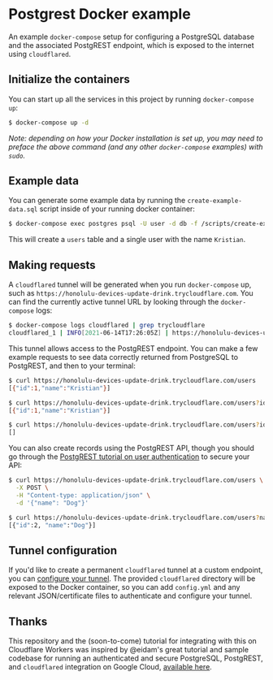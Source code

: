 # Postgrest Docker example

An example `docker-compose` setup for configuring a PostgreSQL database and the associated PostgREST endpoint, which is exposed to the internet using `cloudflared`.

## Initialize the containers

You can start up all the services in this project by running `docker-compose up`:

```sh
$ docker-compose up -d
```

_Note: depending on how your Docker installation is set up, you may need to preface the above command (and any other `docker-compose` examples) with `sudo`._

## Example data

You can generate some example data by running the `create-example-data.sql` script inside of your running docker container:

```sh
$ docker-compose exec postgres psql -U user -d db -f /scripts/create-example-data.sql 
```

This will create a `users` table and a single user with the name `Kristian`.

## Making requests

A `cloudflared` tunnel will be generated when you run `docker-compose` up, such as `https://honolulu-devices-update-drink.trycloudflare.com`. You can find the currently active tunnel URL by looking through the `docker-compose` logs:

```sh
$ docker-compose logs cloudflared | grep trycloudflare
cloudflared_1 | INFO[2021-06-14T17:26:05Z] | https://honolulu-devices-update-drink.trycloudflare.com
```

This tunnel allows access to the PostgREST endpoint. You can make a few example requests to see data correctly returned from PostgreSQL to PostgREST, and then to your terminal:

```sh
$ curl https://honolulu-devices-update-drink.trycloudflare.com/users
[{"id":1,"name":"Kristian"}]

$ curl https://honolulu-devices-update-drink.trycloudflare.com/users?id=eq.1
[{"id":1,"name":"Kristian"}]

$ curl https://honolulu-devices-update-drink.trycloudflare.com/users?id=eq.2
[]
```

You can also create records using the PostgREST API, though you should go through the [PostgREST tutorial on user authentication](https://postgrest.org/en/stable/tut1.html) to secure your API:

```sh
$ curl https://honolulu-devices-update-drink.trycloudflare.com/users \
  -X POST \
  -H "Content-type: application/json" \
  -d '{"name": "Dog"}'

$ curl https://honolulu-devices-update-drink.trycloudflare.com/users?name=eq.Dog
[{"id":2, "name":"Dog"}]
```

## Tunnel configuration

If you'd like to create a permanent `cloudflared` tunnel at a custom endpoint, you can [configure your tunnel](https://developers.cloudflare.com/cloudflare-one/connections/connect-apps/configuration/config). The provided `cloudflared` directory will be exposed to the Docker container, so you can add `config.yml` and any relevant JSON/certificate files to authenticate and configure your tunnel.

## Thanks

This repository and the (soon-to-come) tutorial for integrating with this on Cloudflare Workers was inspired by @eidam's great tutorial and sample codebase for running an authenticated and secure PostgreSQL, PostgREST, and `cloudflared` integration on Google Cloud, [available here](https://github.com/cloudflare/argo-tunnel-examples/tree/master/terraform-zerotrust-postgrest-worker).